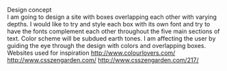 Design concept	
I am going to design a site with boxes overlapping each other with varying depths. 
I would like to try and style each box with its own font and try to have the fonts complement each other throughout the five main sections of text. 
Color scheme will be subdued earth tones. 
I am affecting the user by guiding the eye through the design with colors and overlapping boxes.
Websites used for inspiration
	http://www.colourlovers.com/
	http://www.csszengarden.com/
	http://www.csszengarden.com/217/
